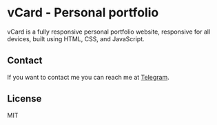 # vCard - Personal portfolio

vCard is a fully responsive personal portfolio website, responsive for all devices, built using HTML, CSS, and JavaScript.


## Contact

If you want to contact me you can reach me at [Telegram](https://t.me/SaputraTech).

## License

MIT
